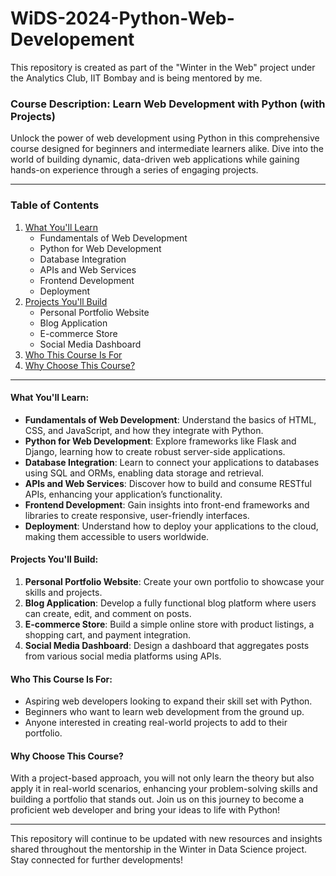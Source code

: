 # WiDS-2024-Python-Web-Developement

This repository is created as part of the "Winter in the Web" project under the Analytics Club, IIT Bombay and is being mentored by me.

### Course Description: Learn Web Development with Python (with Projects)

Unlock the power of web development using Python in this comprehensive course designed for beginners and intermediate learners alike. Dive into the world of building dynamic, data-driven web applications while gaining hands-on experience through a series of engaging projects.

---

### Table of Contents

1. [What You'll Learn](#what-youll-learn)
   - Fundamentals of Web Development
   - Python for Web Development
   - Database Integration
   - APIs and Web Services
   - Frontend Development
   - Deployment
2. [Projects You'll Build](#projects-youll-build)
   - Personal Portfolio Website
   - Blog Application
   - E-commerce Store
   - Social Media Dashboard
3. [Who This Course Is For](#who-this-course-is-for)
4. [Why Choose This Course?](#why-choose-this-course)

---

#### What You'll Learn:

- **Fundamentals of Web Development**: Understand the basics of HTML, CSS, and JavaScript, and how they integrate with Python.
- **Python for Web Development**: Explore frameworks like Flask and Django, learning how to create robust server-side applications.
- **Database Integration**: Learn to connect your applications to databases using SQL and ORMs, enabling data storage and retrieval.
- **APIs and Web Services**: Discover how to build and consume RESTful APIs, enhancing your application’s functionality.
- **Frontend Development**: Gain insights into front-end frameworks and libraries to create responsive, user-friendly interfaces.
- **Deployment**: Understand how to deploy your applications to the cloud, making them accessible to users worldwide.

#### Projects You'll Build:

1. **Personal Portfolio Website**: Create your own portfolio to showcase your skills and projects.
2. **Blog Application**: Develop a fully functional blog platform where users can create, edit, and comment on posts.
3. **E-commerce Store**: Build a simple online store with product listings, a shopping cart, and payment integration.
4. **Social Media Dashboard**: Design a dashboard that aggregates posts from various social media platforms using APIs.

#### Who This Course Is For:

- Aspiring web developers looking to expand their skill set with Python.
- Beginners who want to learn web development from the ground up.
- Anyone interested in creating real-world projects to add to their portfolio.

#### Why Choose This Course?

With a project-based approach, you will not only learn the theory but also apply it in real-world scenarios, enhancing your problem-solving skills and building a portfolio that stands out. Join us on this journey to become a proficient web developer and bring your ideas to life with Python!

---

This repository will continue to be updated with new resources and insights shared throughout the mentorship in the Winter in Data Science project. Stay connected for further developments!

